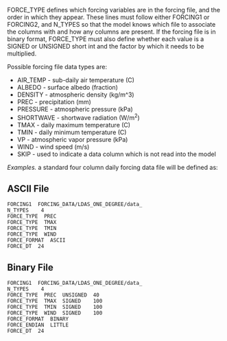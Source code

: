 FORCE_TYPE defines which forcing variables are in the forcing file, and the order in which they appear. These lines must follow either FORCING1 or FORCING2, and N_TYPES so that the model knows which file to associate the columns with and how any columns are present. If the forcing file is in binary format, FORCE_TYPE must also define whether each value is a SIGNED or UNSIGNED short int and the factor by which it needs to be multiplied.

Possible forcing file data types are:

* AIR_TEMP - sub-daily air temperature (C)
* ALBEDO - surface albedo (fraction)
* DENSITY - atmospheric density (kg/m^3)
* PREC - precipitation (mm)
* PRESSURE - atmospheric pressure (kPa)
* SHORTWAVE - shortwave radiation (W/m<sup>2</sup>)
* TMAX - daily maximum temperature (C)
* TMIN - daily minimum temperature (C)
* VP - atmospheric vapor pressure (kPa)
* WIND - wind speed (m/s)
* SKIP - used to indicate a data column which is not read into the model</menu>

_Examples._ a standard four column daily forcing data file will be defined as:

## ASCII File
```
FORCING1  FORCING_DATA/LDAS_ONE_DEGREE/data_
N_TYPES    4
FORCE_TYPE  PREC
FORCE_TYPE  TMAX
FORCE_TYPE  TMIN
FORCE_TYPE  WIND
FORCE_FORMAT  ASCII
FORCE_DT  24
```

## Binary File
```
FORCING1  FORCING_DATA/LDAS_ONE_DEGREE/data_
N_TYPES    4
FORCE_TYPE  PREC  UNSIGNED  40
FORCE_TYPE  TMAX  SIGNED    100
FORCE_TYPE  TMIN  SIGNED    100
FORCE_TYPE  WIND  SIGNED    100
FORCE_FORMAT  BINARY
FORCE_ENDIAN  LITTLE
FORCE_DT  24
```

